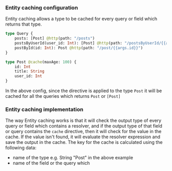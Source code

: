 ### Entity caching configuration

Entity caching allows a type to be cached for every query or field which returns that type.

```graphql
type Query {
    posts: [Post] @http(path: "/posts")
    postsByUserId(user_id: Int): [Post] @http(path: "/postsByUserId/{{args.user_id}}")
    postById(id: Int): Post @http(path: "/post/{{args.id}}")
}

type Post @cache(maxAge: 100) {
    id: Int
    title: String
    user_id: Int
}
```

In the above config, since the directive is applied to the type `Post` it will be cached for all the queries which returns `Post` or `[Post]`

### Entity caching implementation

The way Entity caching works is that it will check the output type of every query or field which contains a resolver, and if the output type of that field or query contains the `cache` directive, then it will check for the value in the cache. If the value isn't found, it will evaluate the resolver expression and save the output in the cache. The key for the cache is calculated using the following data:
* name of the type e.g. String "Post" in the above example
* name of the field or the query which 